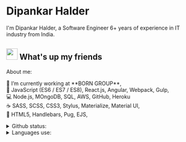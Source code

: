 # Dipankar Halder

I'm Dipankar Halder, a Software Engineer 6+ years of experience in IT industry from India.
&nbsp;

## <img src="https://media.giphy.com/media/hvRJCLFzcasrR4ia7z/giphy.gif" width="30px"> What's up my friends

<summary>About me:</summary>
<p>
  🚀 I’m currently working at **BORN GROUP**,<br />
  💖 JavaScript (ES6 / ES7 / ES8), React.js, Angular, Webpack, Gulp,<br />
  💻 Node.js, MOngoDB, SQL, AWS, GitHub, Heroku<br />
  ☕ SASS, SCSS, CSS3, Stylus, Materialize, Material UI,<br />
  🍫 HTML5, Handlebars, Pug, EJS,
</p>

<details>
  <summary>Github status:</summary>
  <img src="https://github-readme-stats.vercel.app/api?username=DipankarHalder&&show_icons=true&title_color=222222&icon_color=03A87C&text_color=555555&bg_color=ffffff">
</details>

<details>
  <summary>Languages use:</summary>
  <img src="https://github-readme-stats.vercel.app/api/top-langs/?username=DipankarHalder&layout=compact&bg_color=ffffff&text_color=333333">
</details>
